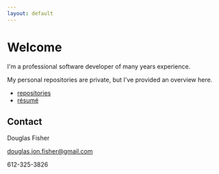 ```yaml
---
layout: default
---
```


# Welcome

I'm a professional software developer of many years experience.

My personal repositories are private, but I've provided an overview here.

- [repositories](./repositories/index.md)
- [résumé](./resume/index.md)

## Contact

Douglas Fisher

douglas.jon.fisher@gmail.com

612-325-3826
